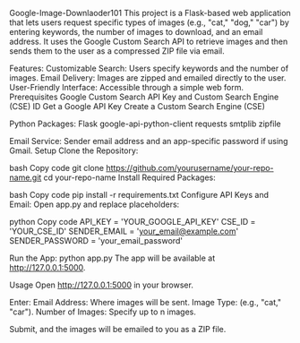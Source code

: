 Google-Image-Downlaoder101
This project is a Flask-based web application that lets users request specific types of images (e.g., "cat," "dog," "car") by entering keywords, the number of images to download, and an email address. It uses the Google Custom Search API to retrieve images and then sends them to the user as a compressed ZIP file via email.

Features:
Customizable Search: Users specify keywords and the number of images.
Email Delivery: Images are zipped and emailed directly to the user.
User-Friendly Interface: Accessible through a simple web form.
Prerequisites
Google Custom Search API Key and Custom Search Engine (CSE) ID
Get a Google API Key
Create a Custom Search Engine (CSE)

Python Packages:
Flask
google-api-python-client
requests
smtplib
zipfile

Email Service:
Sender email address and an app-specific password if using Gmail.
Setup
Clone the Repository:

bash
Copy code
git clone https://github.com/yourusername/your-repo-name.git
cd your-repo-name
Install Required Packages:

bash
Copy code
pip install -r requirements.txt
Configure API Keys and Email: Open app.py and replace placeholders:

python
Copy code
API_KEY = 'YOUR_GOOGLE_API_KEY'
CSE_ID = 'YOUR_CSE_ID'
SENDER_EMAIL = 'your_email@example.com'
SENDER_PASSWORD = 'your_email_password'


Run the App:
python app.py
The app will be available at http://127.0.0.1:5000.

Usage
Open http://127.0.0.1:5000 in your browser.

Enter:
Email Address: Where images will be sent.
Image Type: (e.g., "cat," "car").
Number of Images: Specify up to n images.

Submit, and the images will be emailed to you as a ZIP file.
